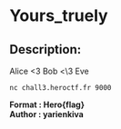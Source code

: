 
# Yours_truely
## Description:
Alice <3 Bob <\3 Eve

`nc chall3.heroctf.fr 9000`

**Format : Hero{flag}**<br>
**Author : yarienkiva**

